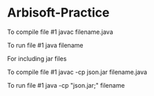 # Arbisoft-Practice

To compile file
#1 javac filename.java

To run file
#1 java filename

For including jar files

To compile file
#1 javac -cp json.jar filename.java

To run file
#1 java -cp "json.jar;" filename
